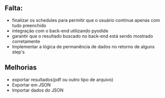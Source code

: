 ## Falta:
- finalizar os schedules para permitir que o usuário continue apenas com tudo preenchido
- integração com o back-end utilizando pyodide
- garantir que o resultado buscado no back-end está sendo mostrado corretamente
- Implementar a lógica de permanência de dados no retorno de alguns step's

## Melhorias
- exportar resultados(pdf ou outro tipo de arquivo)
- Exportar em JSON
- Importar dados do JSON
